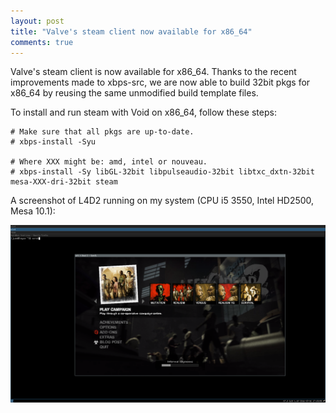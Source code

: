 ```yaml
---
layout: post
title: "Valve's steam client now available for x86_64"
comments: true
---
```


Valve's steam client is now available for x86_64. Thanks to the recent improvements
made to xbps-src, we are now able to build 32bit pkgs for x86_64 by reusing the
same unmodified build template files.

To install and run steam with Void on x86_64, follow these steps:

    # Make sure that all pkgs are up-to-date.
    # xbps-install -Syu

    # Where XXX might be: amd, intel or nouveau.
    # xbps-install -Sy libGL-32bit libpulseaudio-32bit libtxc_dxtn-32bit mesa-XXX-dri-32bit steam

A screenshot of L4D2 running on my system (CPU i5 3550, Intel HD2500, Mesa 10.1):

[![steam x86_64](/assets/screenshots/steam-x86_64.png "steam x86_64")](/assets/screenshots/steam-x86_64.png)
